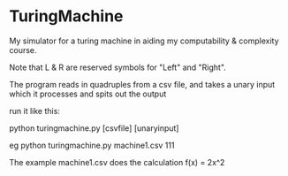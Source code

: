 TuringMachine
=============

My simulator for a turing machine in aiding my computability & complexity course.

Note that L & R are reserved symbols for "Left" and "Right".

The program reads in quadruples from a csv file, and takes a unary input
which it processes and spits out the output

run it like this:

python turingmachine.py [csvfile] [unaryinput]

eg python turingmachine.py machine1.csv 111

The example machine1.csv does the calculation f(x) = 2x^2
